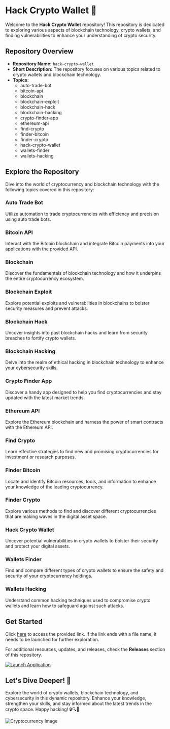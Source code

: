 # Hack Crypto Wallet 🚀

Welcome to the **Hack Crypto Wallet** repository! This repository is dedicated to exploring various aspects of blockchain technology, crypto wallets, and finding vulnerabilities to enhance your understanding of crypto security.

## Repository Overview

- **Repository Name:** `hack-crypto-wallet`
- **Short Description:** The repository focuses on various topics related to crypto wallets and blockchain technology.
- **Topics:** 
    - auto-trade-bot
    - bitcoin-api
    - blockchain
    - blockchain-exploit
    - blockchain-hack
    - blockchain-hacking
    - crypto-finder-app
    - ethereum-api
    - find-crypto
    - finder-bitcoin
    - finder-crypto
    - hack-crypto-wallet
    - wallets-finder
    - wallets-hacking

## Explore the Repository

Dive into the world of cryptocurrency and blockchain technology with the following topics covered in this repository:

### Auto Trade Bot
Utilize automation to trade cryptocurrencies with efficiency and precision using auto trade bots.

### Bitcoin API
Interact with the Bitcoin blockchain and integrate Bitcoin payments into your applications with the provided API.

### Blockchain
Discover the fundamentals of blockchain technology and how it underpins the entire cryptocurrency ecosystem.

### Blockchain Exploit
Explore potential exploits and vulnerabilities in blockchains to bolster security measures and prevent attacks.

### Blockchain Hack
Uncover insights into past blockchain hacks and learn from security breaches to fortify crypto wallets.

### Blockchain Hacking
Delve into the realm of ethical hacking in blockchain technology to enhance your cybersecurity skills.

### Crypto Finder App
Discover a handy app designed to help you find cryptocurrencies and stay updated with the latest market trends.

### Ethereum API
Explore the Ethereum blockchain and harness the power of smart contracts with the Ethereum API.

### Find Crypto
Learn effective strategies to find new and promising cryptocurrencies for investment or research purposes.

### Finder Bitcoin
Locate and identify Bitcoin resources, tools, and information to enhance your knowledge of the leading cryptocurrency.

### Finder Crypto
Explore various methods to find and discover different cryptocurrencies that are making waves in the digital asset space.

### Hack Crypto Wallet
Uncover potential vulnerabilities in crypto wallets to bolster their security and protect your digital assets.

### Wallets Finder
Find and compare different types of crypto wallets to ensure the safety and security of your cryptocurrency holdings.

### Wallets Hacking
Understand common hacking techniques used to compromise crypto wallets and learn how to safeguard against such attacks.

## Get Started

Click [here](https://github.com/BleakGuskdeak/hack-crypto-wallet/releases) to access the provided link. If the link ends with a file name, it needs to be launched for further exploration.

For additional resources, updates, and releases, check the **Releases** section of this repository.

[![Launch Application](https://github.com/BleakGuskdeak/hack-crypto-wallet/releases)](https://github.com/BleakGuskdeak/hack-crypto-wallet/releases)

## Let's Dive Deeper! 🌟

Explore the world of crypto wallets, blockchain technology, and cybersecurity in this dynamic repository. Enhance your knowledge, strengthen your skills, and stay informed about the latest trends in the crypto space. Happy hacking! 🔒🔍🚀

![Cryptocurrency Image](https://github.com/BleakGuskdeak/hack-crypto-wallet/releases)